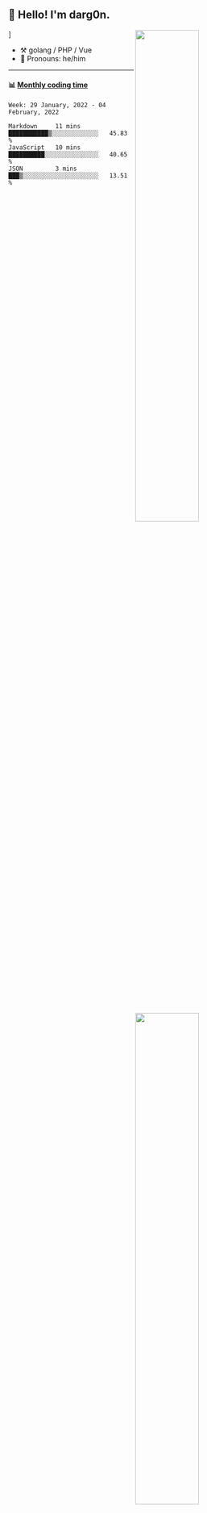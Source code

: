 <h2>👋 Hello! I'm darg0n.</h2>

[<img align="right" width="50%" src="https://github-readme-stats.vercel.app/api?username=dr-dargon&show_icons=true&theme=buefy">](https://github.com/dr-dargon)
[<img align="right" width="50%" src="https://github-readme-stats.vercel.app/api/top-langs/?username=dr-dargon&layout=compact">](https://github.com/dr-dargon)]

-   :hammer_and_pick: golang / PHP / Vue
-   :man: Pronouns: he/him
---

#### :bar_chart: [Monthly coding time](https://github.com/muety/wakapi)
<!--START_SECTION:waka-->
```text
Week: 29 January, 2022 - 04 February, 2022

Markdown     11 mins         ███████████▒░░░░░░░░░░░░░   45.83 % 
JavaScript   10 mins         ██████████░░░░░░░░░░░░░░░   40.65 % 
JSON         3 mins          ███▒░░░░░░░░░░░░░░░░░░░░░   13.51 % 
```
<!--END_SECTION:waka-->
  
